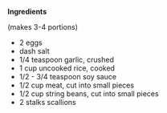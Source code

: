 __Ingredients__

(makes 3-4 portions)

- 2 eggs
- dash salt
- 1/4 teaspoon garlic, crushed
- 1 cup uncooked rice, cooked
- 1/2 - 3/4 teaspoon soy sauce
- 1/2 cup meat, cut into small pieces
- 1/2 cup string beans, cut into small pieces
- 2 stalks scallions